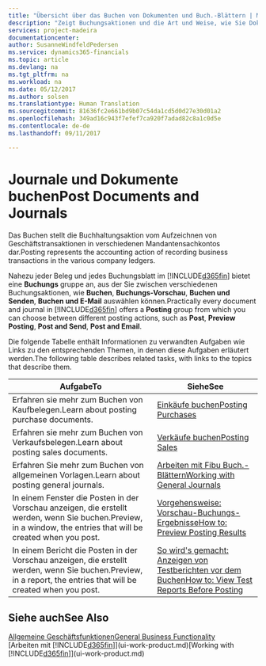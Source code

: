 ```yaml
---
title: "Übersicht über das Buchen von Dokumenten und Buch.-Blättern | Microsoft Docs"
description: "Zeigt Buchungsaktionen und die Art und Weise, wie Sie Dokumente und Buch.-Blätter buchen können."
services: project-madeira
documentationcenter: 
author: SusanneWindfeldPedersen
ms.service: dynamics365-financials
ms.topic: article
ms.devlang: na
ms.tgt_pltfrm: na
ms.workload: na
ms.date: 05/12/2017
ms.author: solsen
ms.translationtype: Human Translation
ms.sourcegitcommit: 81636fc2e661bd9b07c54da1cd5d0d27e30d01a2
ms.openlocfilehash: 349ad16c943f7efef7ca920f7adad82c8a1c0d5e
ms.contentlocale: de-de
ms.lasthandoff: 09/11/2017

---
```

# <a name="post-documents-and-journals"></a><span data-ttu-id="23abd-103">Journale und Dokumente buchen</span><span class="sxs-lookup"><span data-stu-id="23abd-103">Post Documents and Journals</span></span>
<span data-ttu-id="23abd-104">Das Buchen stellt die Buchhaltungsaktion vom Aufzeichnen von Geschäftstransaktionen in verschiedenen Mandantensachkontos dar.</span><span class="sxs-lookup"><span data-stu-id="23abd-104">Posting represents the accounting action of recording business transactions in the various company ledgers.</span></span>

<span data-ttu-id="23abd-105">Nahezu jeder Beleg und jedes Buchungsblatt im [!INCLUDE[d365fin](includes/d365fin_md.md)] bietet eine **Buchungs** gruppe an, aus der Sie zwischen verschiedenen Buchungsaktionen, wie **Buchen**, **Buchungs-Vorschau**, **Buchen und Senden**, **Buchen und E-Mail** auswählen können.</span><span class="sxs-lookup"><span data-stu-id="23abd-105">Practically every document and journal in [!INCLUDE[d365fin](includes/d365fin_md.md)] offers a **Posting** group from which you can choose between different posting actions, such as **Post**, **Preview Posting**, **Post and Send**, **Post and Email**.</span></span>

<span data-ttu-id="23abd-106">Die folgende Tabelle enthält Informationen zu verwandten Aufgaben wie Links zu den entsprechenden Themen, in denen diese Aufgaben erläutert werden.</span><span class="sxs-lookup"><span data-stu-id="23abd-106">The following table describes related tasks, with links to the topics that describe them.</span></span>

| <span data-ttu-id="23abd-107">Aufgabe</span><span class="sxs-lookup"><span data-stu-id="23abd-107">To</span></span> | <span data-ttu-id="23abd-108">Siehe</span><span class="sxs-lookup"><span data-stu-id="23abd-108">See</span></span> |
| --- | --- |
| <span data-ttu-id="23abd-109">Erfahren sie mehr zum Buchen von Kaufbelegen.</span><span class="sxs-lookup"><span data-stu-id="23abd-109">Learn about posting purchase documents.</span></span> |[<span data-ttu-id="23abd-110">Einkäufe buchen</span><span class="sxs-lookup"><span data-stu-id="23abd-110">Posting Purchases</span></span>](ui-post-purchases.md) |
| <span data-ttu-id="23abd-111">Erfahren sie mehr zum Buchen von Verkaufsbelegen.</span><span class="sxs-lookup"><span data-stu-id="23abd-111">Learn about posting sales documents.</span></span> |[<span data-ttu-id="23abd-112">Verkäufe buchen</span><span class="sxs-lookup"><span data-stu-id="23abd-112">Posting Sales</span></span>](ui-post-sales.md) |
| <span data-ttu-id="23abd-113">Erfahren Sie mehr zum Buchen von allgemeinen Vorlagen.</span><span class="sxs-lookup"><span data-stu-id="23abd-113">Learn about posting general journals.</span></span> |[<span data-ttu-id="23abd-114">Arbeiten mit Fibu Buch.-Blättern</span><span class="sxs-lookup"><span data-stu-id="23abd-114">Working with General Journals</span></span>](ui-work-general-journals.md) |
| <span data-ttu-id="23abd-115">In einem Fenster die Posten in der Vorschau anzeigen, die erstellt werden, wenn Sie buchen.</span><span class="sxs-lookup"><span data-stu-id="23abd-115">Preview, in a window, the entries that will be created when you post.</span></span> |[<span data-ttu-id="23abd-116">Vorgehensweise: Vorschau-Buchungs-Ergebnisse</span><span class="sxs-lookup"><span data-stu-id="23abd-116">How to: Preview Posting Results</span></span>](ui-how-preview-post-results.md) |
| <span data-ttu-id="23abd-117">In einem Bericht die Posten in der Vorschau anzeigen, die erstellt werden, wenn Sie buchen.</span><span class="sxs-lookup"><span data-stu-id="23abd-117">Preview, in a report, the entries that will be created when you post.</span></span> |[<span data-ttu-id="23abd-118">So wird's gemacht: Anzeigen von Testberichten vor dem Buchen</span><span class="sxs-lookup"><span data-stu-id="23abd-118">How to: View Test Reports Before Posting</span></span>](ui-how-view-test-reports-posting.md) |

## <a name="see-also"></a><span data-ttu-id="23abd-119">Siehe auch</span><span class="sxs-lookup"><span data-stu-id="23abd-119">See Also</span></span>
[<span data-ttu-id="23abd-120">Allgemeine Geschäftsfunktionen</span><span class="sxs-lookup"><span data-stu-id="23abd-120">General Business Functionality</span></span>](ui-across-business-areas.md)  
<span data-ttu-id="23abd-121">[Arbeiten mit [!INCLUDE[d365fin](includes/d365fin_md.md)]](ui-work-product.md)</span><span class="sxs-lookup"><span data-stu-id="23abd-121">[Working with [!INCLUDE[d365fin](includes/d365fin_md.md)]](ui-work-product.md)</span></span>


